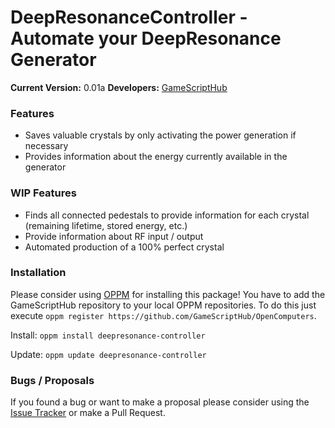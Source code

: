 # DeepResonanceController - Automate your DeepResonance Generator

**Current Version:** 0.01a
**Developers:** [GameScriptHub](https://github.com/GameScriptHub)

### Features

* Saves valuable crystals by only activating the power generation if necessary
* Provides information about the energy currently available in the generator

### WIP Features

* Finds all connected pedestals to provide information for each crystal (remaining lifetime, stored energy, etc.)
* Provide information about RF input / output
* Automated production of a 100% perfect crystal

### Installation

Please consider using [OPPM](https://ocdoc.cil.li/tutorial:program:oppm) for installing this package! You have to add the GameScriptHub repository to your local OPPM repositories. To do this just execute `oppm register https://github.com/GameScriptHub/OpenComputers`.

Install: `oppm install deepresonance-controller`

Update: `oppm update deepresonance-controller`

### Bugs / Proposals

If you found a bug or want to make a proposal please consider using the [Issue Tracker](https://github.com/GameScriptHub/OpenComputers/issues) or make a Pull Request.
